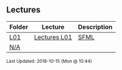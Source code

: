 ## Lectures
| Folder | Lecture | Description|
 | ------------|------------|------------|
 | [L01](/Users/griffin/Code/Courses/2143-Object-Oriented-Programming/tree/master/Lectures/L01) | [ Lectures L01 ](/Users/griffin/Code/Courses/2143-Object-Oriented-Programming/tree/master/Lectures/L01) | [ SFML](/Users/griffin/Code/Courses/2143-Object-Oriented-Programming/tree/master/Lectures/L01) | [N/A](/Users/griffin/Code/Courses/2143-Object-Oriented-Programming/tree/master/Lectures/L01) |
 | [N/A](/Users/griffin/Code/Courses/2143-Object-Oriented-Programming/tree/master/Lectures/N/A) |

<sup>Last Updated: 2018-10-15 (Mon @ 10:44)</sup>